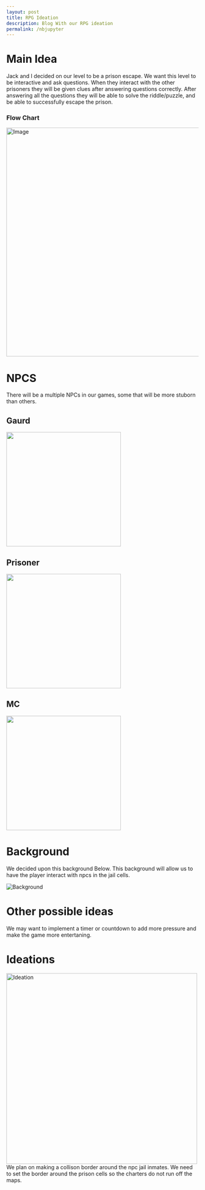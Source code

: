 ```yaml
---
layout: post
title: RPG Ideation
description: Blog With our RPG ideation
permalink: /nbjupyter
---
```


# Main Idea
Jack and I decided on our level to be a prison escape. We want this level to be interactive and ask questions. When they interact with the other prisoners they will be given clues after answering questions correctly. After answering all the questions they will be able to solve the riddle/puzzle, and be able to successfully escape the prison. 

### Flow Chart

<img width="600" alt="Image" src="https://github.com/user-attachments/assets/4a0ab673-271a-4249-a1ae-f53c27258e5b" />

# NPCS
There will be a multiple NPCs in our games, some that will be more stuborn than others.

## Gaurd
<img src="https://github.com/user-attachments/assets/d9df8ab1-30f0-42d6-8b95-09ee86cd79d9" width="300">

## Prisoner
<img src="https://github.com/user-attachments/assets/46515b57-d2d0-47c2-8adf-131456e3e4dd" width="300">

## MC
<img src="https://github.com/user-attachments/assets/b1faceb2-d59e-470a-be00-f805d015eadb" width="300">


# Background
We decided upon this background Below. This background will allow us to have the player interact with npcs in the jail cells. 

![Background](https://github.com/user-attachments/assets/0c88065f-867b-4106-8221-2db7e7e81c94)

# Other possible ideas
We may want to implement a timer or countdown to add more pressure and make the game more entertaning. 






# Ideations
<img width="500" alt="Ideation" src="https://github.com/user-attachments/assets/774848d5-b209-49d1-b60e-8c1bf6103cfa" />
We plan on making a collison border around the npc jail inmates. We need to set the border around the prison cells so the charters do not run off the maps.
